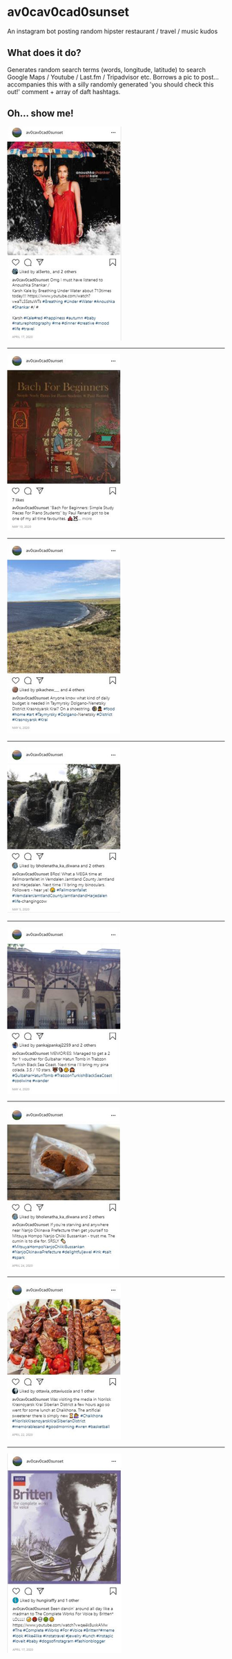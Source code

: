 # av0cav0cad0sunset
 An instagram bot posting random hipster restaurant / travel / music kudos

## What does it do?

Generates random search terms (words, longitude, latitude) to search Google Maps / Youtube / Last.fm / Tripadvisor etc. Borrows a pic to post... accompanies this with a silly randomly generated 'you should check this out!' comment + array of daft hashtags.

## Oh... show me!

 ![Hipster music recommendations](screenshots/av0example08.JPG)
 
 ***
 
 ![Bach for beginners...](screenshots/av0example01.JPG)
 
 ***
 
 ![Budget in the oblasts?](screenshots/av0example02.JPG)
 
 ***
 
 ![Megatime at Fallmoranfallet](screenshots/av0example03.JPG)
 
***
 
 ![2 for 1 voucher](screenshots/av0example04.JPG)
 
***
 
 ![Cumin to die for](screenshots/av0example05.JPG)
 
***
 
 ![Kabobs](screenshots/av0example06.JPG)
 
***
 
 ![Britten](screenshots/av0example07.JPG)
  
  